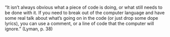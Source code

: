 “It isn’t always obvious what a piece of code is doing, or what still needs to be done with it. If you need to break out of the computer language and have some real talk about what’s going on in the code (or just drop some dope lyrics), you can use a comment, or a line of code that the computer will ignore.” (Lyman, p. 38)